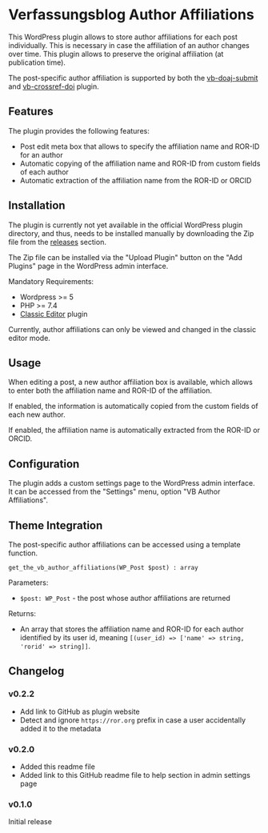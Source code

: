 # Verfassungsblog Author Affiliations

This WordPress plugin allows to store author affiliations for each post individually. This is necessary in case the affiliation of an author changes over time. This plugin allows to preserve the original affiliation (at publication time).

The post-specific author affiliation is supported by both the [vb-doaj-submit](https://github.com/Verfassungsblog/metadata-wordpress-plugins/tree/main/code/packages/vb-doaj-submit) and [vb-crossref-doi](https://github.com/Verfassungsblog/metadata-wordpress-plugins/tree/main/code/packages/vb-crossref-doi) plugin.

## Features

The plugin provides the following features:

- Post edit meta box that allows to specify the affiliation name and ROR-ID for an author
- Automatic copying of the affiliation name and ROR-ID from custom fields of each author
- Automatic extraction of the affiliation name from the ROR-ID or ORCID

## Installation

The plugin is currently not yet available in the official WordPress plugin directory, and thus, needs to be installed manually by downloading the Zip file from the [releases](https://github.com/Verfassungsblog/metadata-wordpress-plugins/releases) section.

The Zip file can be installed via the "Upload Plugin" button on the "Add Plugins" page in the WordPress admin interface.

Mandatory Requirements:
- Wordpress >= 5
- PHP >= 7.4
- [Classic Editor](https://github.com/WordPress/classic-editor/) plugin

Currently, author affiliations can only be viewed and changed in the classic editor mode.

## Usage

When editing a post, a new author affiliation box is available, which allows to enter both the affiliation name and ROR-ID of the affiliation.

If enabled, the information is automatically copied from the custom fields of each new author.

If enabled, the affiliation name is automatically extracted from the ROR-ID or ORCID.

## Configuration

The plugin adds a custom settings page to the WordPress admin interface. It can be accessed from the "Settings" menu, option "VB Author Affiliations".

## Theme Integration

The post-specific author affiliations can be accessed using a template function.

`get_the_vb_author_affiliations(WP_Post $post) : array`

Parameters:
- `$post: WP_Post` - the post whose author affiliations are returned

Returns:
- An array that stores the affiliation name and ROR-ID for each author identified by its user id, meaning `[(user_id) => ['name' => string, 'rorid' => string]]`.

## Changelog

### v0.2.2

- Add link to GitHub as plugin website
- Detect and ignore `https://ror.org` prefix in case a user accidentally added it to the metadata

### v0.2.0

- Added this readme file
- Added link to this GitHub readme file to help section in admin settings page

### v0.1.0

Initial release

